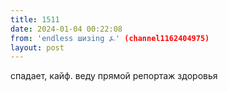 ```yaml
---
title: 1511
date: 2024-01-04 00:22:08
from: 'endless шизing ⍼' (channel1162404975)
layout: post
---
```


спадает, кайф. веду прямой репортаж здоровья
